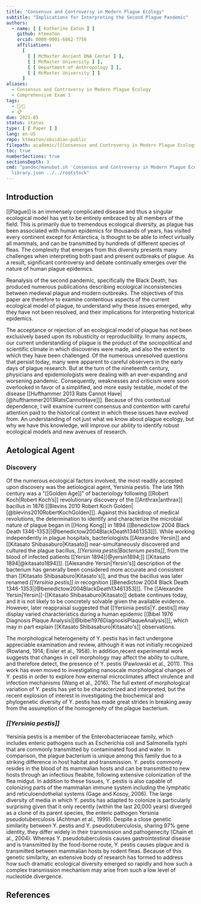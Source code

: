 ```yaml
---
title: "Consensus and Controversy in Modern Plague Ecology"
subtitle: "Implications for Interpreting the Second Plague Pandemic"
authors:
  - name: [ [ Katherine Eaton ] ]
    github: ktmeaton
    orcid: 0000-0001-6862-7756
    affiliations:
      [
        [ [ McMaster Ancient DNA Center ] ],
        [ [ McMaster University ] ],
        [ [ Department of Anthropology ] ],
        [ [ McMaster University ] ]
      ]
aliases:
  - Consensus and Controversy in Modern Plague Ecology
  - Comprehensive Exam 1
tags:
  - 📝/🌱
  - 📋
due: 2021-05
status: status
type: [ [ Paper ] ]
lang: en-US
repo: ktmeaton/obsidian-public
filepath: academic/[[Consensus and Controversy in Modern Plague Ecology]]
toc: true
numberSections: true
sectionsDepth: 3
cmd: "pandoc/manubot.sh 'Consensus and Controversy in Modern Plague Ecology.md'
  library.json ../../rootstock"
---
```


## Introduction

[[Plague]] is an immensely complicated disease and thus a singular ecological model has yet to be entirely embraced by all members of the field. This is primarily due to tremendous ecological diversity, as plague has been associated with human epidemics for thousands of years, has visited every continent except for Antarctica, is thought to be able to infect virtually all mammals, and can be transmitted by hundreds of different species of fleas. The complexity that emerges from this diversity presents many challenges when interpreting both past and present outbreaks of plague. As a result, significant controversy and debate continually emerges over the nature of human plague epidemics. 

Reanalysis of the second pandemic, specifically the Black Death, has produced numerous publications describing ecological inconsistencies between medieval plague and modern outbreaks. The objectives of this paper are therefore to examine contentious aspects of the current ecological model of plague, to understand why these issues emerged, why they have not been resolved, and their implications for interpreting historical epidemics. 

The acceptance or rejection of an ecological model of plague has not been exclusively based upon its robusticity or reproducibility. In many aspects, our current understanding of plague is the product of the sociopolitical and scientific climate in which discoveries were made, and also the extent to which they have been challenged. Of the numerous unresolved questions that persist today, many were apparent to careful observers in the early days of plague research. But at the turn of the nineteenth century, physicians and epidemiologists were dealing with an ever-expanding and worsening pandemic. Consequently, weaknesses and criticism were soon overlooked in favor of a simplified, and more easily testable, model of the disease  [[Hufthammer 2013 Rats Cannot Have\|[@hufthammer2013RatsCannotHave]]]. Because of this contextual dependence, I will examine current consensus and contention with careful attention paid to the historical context in which these issues have evolved from. An understanding of not just what we know about plague ecology, but why we have this knowledge, will improve our ability to identify robust ecological models and new avenues of research.

## Aetological Agent 

###  Discovery 

Of the numerous ecological factors involved, the most readily accepted upon discovery was the aetiological agent, Yersinia pestis. The late 19th century was a "[[Golden Age]]" of bacteriology following [[Robert Koch\|Robert Koch’s]] revolutionary discovery of the [[Anthrax|anthrax]] bacillus in 1876 [[Blevins 2010 Robert Koch Golden\|[@blevins2010RobertKochGolden]]]. Against this backdrop of medical revolutions, the determination to identify and characterize the microbial nature of plague began in [[Hong Kong]] in 1894 [[Benedictow 2004 Black Death 1346-1353\|[@benedictow2004BlackDeath13461353]]]. While working independently in plague hospitals, bacteriologists [[Alexandre Yersin]] and [[Kitasato Shibasaburo\|Kitasato]] near-simultaneously discovered and cultured the plague bacillus, *[[Yersinia pestis\|Bacterium pestis]]*, from the blood of infected patients [[Yersin 1894\|[@yersin1894;]] [[Kitasato 1894\|@kitasato1894]]]. [[Alexandre Yersin\|Yersin's]] description of the bacterium has generally been considered more accurate and consistent than [[Kitasato Shibasaburo\|Kitasato's]], and thus the bacillus was later renamed *[[Yersinia pestis]]* in recognition [[Benedictow 2004 Black Death 1346-1353\|[@benedictow2004BlackDeath13461353]]]. The [[Alexandre Yersin\|Yersin]]-[[Kitasato Shibasaburo\|Kitasato]] debate continues today, and it is not likely to be concretely solvable given the available evidence. However, later reappraisal suggested that [[Yersinia pestis|Y. pestis]] may display varied characteristics during a human epidemic [[Bibel 1976 Diagnosis Plaque Analysis\|[@bibel1976DiagnosisPlaqueAnalysis]]], which may in part explain [[Kitasato Shibasaburo\|Kitasato's]] observations.

The morphological heterogeneity of Y. pestis has in fact undergone appreciable examination and review, although it was not initially recognized (Rowland, 1914; Eisler et al., 1958). In addition,recent experimental work suggests that changes in cell morphology may affect the ability to culture, and therefore detect, the presence of Y. pestis (Pawlowski et al., 2011). This work has even moved
to investigating nanoscale morphological changes of Y. pestis in order to explore how external microclimates affect virulence and infection mechanisms (Wang et al., 2016). The full extent of morphological variation of Y. pestis has yet to be characterized and interpreted, but the recent explosion of interest in investigating the biochemical and phylogenetic diversity of Y. pestis has made
great strides in breaking away from the assumption of the homogeneity of the plague bacterium.

### *[[Yersinia pestis]]*

Yersinia pestis is a member of the Enterobacteriaceae family, which includes enteric pathogens such as Escherichia coli and Salmonella typhi that are commonly transmitted by contaminated food and water. In comparison, the plague bacterium is unique among this family due to a striking difference in host habitat and transmission. Y. pestis commonly resides in the blood of its mammalian hosts and can be transmitted to new hosts through an infectious fleabite, following extensive colonization of the flea midgut. In addition to these tissues, Y. pestis is also capable of colonizing parts of the mammalian immune system including the lymphatic and reticuloendothelial systems (Gage and Kosoy, 2006). The large diversity of media in which Y. pestis has adapted to colonize is particularly surprising given that it only recently (within the last 20,000 years) diverged as a clone of its parent species, the enteric pathogen Yersinia pseudotuberculosis (Achtman et al., 1999). Despite a close genetic similarity between Y. pestis and Y. pseudotuberculosis, sharing 97% gene identity, they differ widely in their transmission and pathogenecity (Chain et al., 2004). Whereas Y. pseudotuberculosis causes gastrointestinal disease and is transmitted by the food-borne route, Y. pestis causes plague and is transmitted between mammalian hosts by rodent fleas. Because of this genetic similarity, an extensive body of research has formed to address how such dramatic ecological diversity emerged so rapidly and how such a complex transmission mechanism may arise from such a low level of nucleotide divergence.


## References

